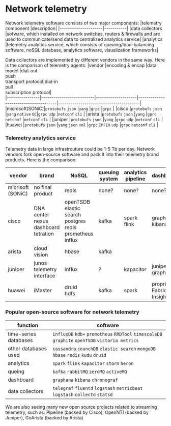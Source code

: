 # Network telemetry
Network telemetry software consists of two major components:
|telemetry component  |description|
|---------------------|-----------|
|data collectors      |sofware, which installed on network switches, routers & firewalls and are used to communicate/send data to centralized analytics service|
|analytics            |telemetry analytics service, which consists of queuing/load-balancing software, noSQL database, analytics software, visualization frameworks| 
  
Data collectors are implemented by different vendors in the same way. Here is the comparison of telemetry agents:
|vendor		       |encoding & encap          |data model          |dial-out<br>push<br>transport protocol|dial-in<br>pull<br>subscription protocol|       
|----------------|--------------------------|--------------------|--------------------------------------|----------------------------------------|
|microsoft(SONiC)|`protobufs` `json`        |`yang`              |`grpc`                                |`grpc`                                  |
|cisco    	     |`protobufs` `json`        |`yang` `native` `OC`|`grpc` `udp`                          |`netconf` `cli`                         |
|arista    	     |`protobufs` `json`        |`yang`              |`gprc` `netconf`                      |`netconf` `cli`                         |
|juniper   	     |`protobufs` `json`        |`yang`              |`grpc` `udp`                          |`netconf` `cli`                         |
|huawei   	     |`protobufs` `json`        |`yang` `json` `xml` |`grpc` `IPFIX` `udp`                  |`grpc` `netconf` `cli`                  |
  
### Telemetry analytics service
Telemetry data in large infrastrcuture could be 1-5 Tb per day.
Network vendors fork open-source software and pack it into their telemetry brand products. Here is the comparison:
  
|vendor		        |brand                        |NoSQL                              |queuing system  |analytics pipeline	  |dashboards                 |               
|-----------------|-----------------------------|-----------------------------------|----------------|----------------------|---------------------------|
|micrisoft (SONiC)|no final product             |redis                              |none?           |none?                 |none?                      |
|cisco			      |DNA center<br>nexus dashboard<br>tetration|openTSDB<br>elastic search<br>postgres<br>redis<br>prometheus<br>influx|kafka  			   |spark<br>flink                      |graphana <br>kibana                  |
|arista			      |cloud vision                 |hbase	                            |kafka 		       |                      |                           |                         
|juniper		      |junos telemetry interface    |influx   	                        |?    			     |kapacitor             |juniper graphana           |                        
|huawei 		      |iMaster                      |druid<br>hdfs                      |kafka   	       |spark                 |proprietary Fabric Insight |

### Popular open-source software for network telemetry  
|function                 |software                                                                                       |
|-------------------------|-----------------------------------------------------------------------------------------------|
|time-series databases    |`influxDB` `kdb+` `promotheus` `RRDTool` `timescaleDB` `graphite` `openTSDB` `victoria metrics`|
|other databases used     |`cassandra` `counchDB` `elastic search` `mongoDB` `hbase` `redis` `kudu` `druid`               |
|analytics                |`spark` `flink` `kapacitor` `storm` `heron`                                                    |
|queing                   |`kafka` `rabbitMQ` `zeroMQ` `activeMQ`                                                         |
|dashboard                |`graphana` `kibana` `chronograf`                                                               |
|data collectors          |`telegraf` `fluentd` `logstash` `metricbeat` `logstash` `collectd` `statsd`                    |
  
We are also seeing many new open source projects related to streaming telemetry, such as: Pipeline (backed by Cisco), OpenNTI (backed by Juniper), GoArista (backed by Arista)
